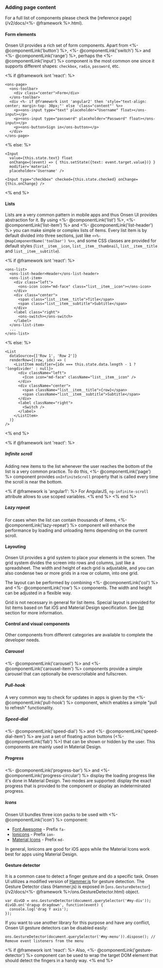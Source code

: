 ### Adding page content

For a full list of components please check the [reference page](/v2/docs/<%- @framework %>.html).

#### Form elements

Onsen UI provides a rich set of form components. Apart from <%- @componentLink('button') %>, <%- @componentLink('switch') %> and <%- @componentLink('range') %>, perhaps the <%- @componentLink('input') %> component is the most common one since it supports different shapes: `checkbox`, `radio`, `password`, etc.

<% if @framework isnt 'react': %>
```
<ons-page>
  <ons-toolbar>
    <div class="center">Form</div>
  </ons-toolbar>
  <div <%- if @framework isnt 'angular2' then 'style="text-align: center; margin-top: 30px;"' else 'class="content"' %>>
    <p><ons-input type="text" placeholder="Username" float></ons-input></p>
    <p><ons-input type="password" placeholder="Password" float></ons-input></p>
    <p><ons-button>Sign in</ons-button></p>
  </div>
</ons-page>
```
<% else: %>
```
<Input
  value={this.state.text} float
  onChange={(event) => { this.setState({text: event.target.value})} }
  modifier='material'
  placeholder='Username' />

<Input type="checkbox" checked={this.state.checked} onChange={this.onChange} />
```
<% end %>

#### Lists

Lists are a very common pattern in mobile apps and thus Onsen UI provides abstraction for it. By using <%- @componentLink('list') %>, <%- @componentLink('list-item') %> and <%- @componentLink('list-header') %> you can make simple or complex lists of items. Every list item is by default divided into three sections, just like `<<%- @mapComponentName('toolbar') %>>`, and some CSS classes are provided for default styles (`list__item__icon`, `list__item__thumbnail`, `list__item__title` and `list__item__subtitle`).

<% if @framework isnt 'react': %>
```
<ons-list>
  <ons-list-header>Header</ons-list-header>
  <ons-list-item>
    <div class="left">
      <ons-icon icon="md-face" class="list__item__icon"></ons-icon>
    </div>
    <div class="center">
      <span class="list__item__title">Title</span>
      <span class="list__item__subtitle">Subtitle</span>
    </div>
    <label class="right">
      <ons-switch></ons-switch>
    </label>
  </ons-list-item>
  ...
</ons-list>
```
<% else: %>
```
<List
  dataSource={['Row 1', 'Row 2']}
  renderRow={(row, idx) => (
    <ListItem modifier={idx === this.state.data.length - 1 ? 'longdivider' : null}>
      <div className="left">
        <Icon icon="md-face" className="list__item__icon" />
      </div>
      <div className="center">
        <span className="list__item__title">{row}</span>
        <span className="list__item__subtitle">Subtitle</span>
      </div>
      <label className="right">
        <Switch />
      </label>
    </ListItem>
  )}
/>
```
<% end %>

<% if @framework isnt 'react': %>
##### Infinite scroll

Adding new items to the list whenever the user reaches the bottom of the list is a very common practice. To do this, <%- @componentLink('page') %> component provides `onInfiniteScroll` property that is called every time the scroll is near the bottom.

<% if @framework is 'angular1': %>
For AngularJS, `ng-infinite-scroll` attribute allows to use scoped variables.
<% end %>
<% end %>

##### Lazy repeat

For cases when the list can contain thousands of items, <%- @componentLink('lazy-repeat') %> component will enhance the performance by loading and unloading items depending on the current scroll.

#### Layouting

Onsen UI provides a grid system to place your elements in the screen. The grid system divides the screen into rows and columns, just like a spreadsheet. The width and height of each grid is adjustable, and you can also condense two or more grids in a row or column, into one grid.

The layout can be performed by combining <%- @componentLink('col') %> and <%- @componentLink('row') %> components. The width and height can be adjusted in a flexible way.

Grid is not necessary in general for list items. Special layout is provided for list items based on flat iOS and Material Design specification. See [list](#lists) section for more information.

#### Control and visual components

Other components from different categories are available to complete the developer needs.

##### Carousel

<%- @componentLink('carousel') %> and <%- @componentLink('carousel-item') %> components provide a simple carousel that can optionally be overscrollable and fullscreen.

##### Pull-hook

A very common way to check for updates in apps is given by the <%- @componentLink('pull-hook') %> component, which enables a simple "pull to refresh" functionality.

##### Speed-dial

<%- @componentLink('speed-dial') %> and <%- @componentLink('speed-dial-item') %> are just a set of floating action buttons (<%- @componentLink('fab') %>) that can be shown or hidden by the user. This components are mainly used in Material Design.

##### Progress

<%- @componentLink('progress-bar') %> and <%- @componentLink('progress-circular') %> display the loading progress like it's done in Material Design. Two modes are supported: display the exact progress that is provided to the component or display an indeterminated progress.

##### Icons

Onsen UI bundles three icon packs to be used with <%- @componentLink('icon') %> component:

  * [Font Awesome](https://fortawesome.github.io/Font-Awesome/) - Prefix `fa-`
  * [Ionicons](http://ionicons.com/) - Prefix `ion-`
  * [Material Icons](https://design.google.com/icons/) - Prefix `md-`

In general, Ionicons are good for iOS apps while the Material Icons work best for apps using Material Design.

#### Gesture detector

It is a common case to detect a finger gesture and do a specific task. Onsen UI utilizes a modified version of [Hammer.js](https://hammerjs.github.io/) for gesture detection. The Gesture Detector class (Hammer.js) is exposed in [`ons.GestureDetector`](/v2/docs/<%- @framework %>/ons.GestureDetector.html) object.

```
var divGD = ons.GestureDetector(document.querySelector('#my-div'));
divGD.on('dragup dragdown', function(event) {
  console.log('drag Y axis');
});
```

If you want to use another library for this purpose and have any conflict, Onsen UI gesture detectors can be disabled easily:

```
ons.GestureDetector(document.querySelector('#my-menu')).dispose(); // Remove event listeners from the menu
```

<% if @framework isnt 'react': %>
Also, <%- @componentLink('gesture-detector') %> component can be used to wrap the target DOM element that should detect the fingers in a handy way. 
<% end %>




